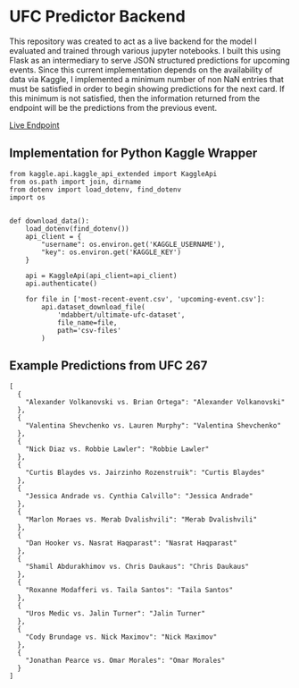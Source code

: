 # UFC Predictor Backend

This repository was created to act as a live backend for the model I evaluated and trained through various jupyter notebooks. I built this using Flask as an intermediary to serve JSON structured predictions for upcoming events. Since this current implementation depends on the availability of data via Kaggle, I implemented a minimum number of non NaN entries that must be satisfied in order to begin showing predictions for the next card. If this minimum is not satisfied, then the information returned from the endpoint will be the predictions from the previous event.

[Live Endpoint](https://bout-predictor.herokuapp.com/)

## Implementation for Python Kaggle Wrapper

```
from kaggle.api.kaggle_api_extended import KaggleApi
from os.path import join, dirname
from dotenv import load_dotenv, find_dotenv
import os


def download_data():
    load_dotenv(find_dotenv())
    api_client = {
        "username": os.environ.get('KAGGLE_USERNAME'),
        "key": os.environ.get('KAGGLE_KEY')
    }

    api = KaggleApi(api_client=api_client)
    api.authenticate()

    for file in ['most-recent-event.csv', 'upcoming-event.csv']:
        api.dataset_download_file(
            'mdabbert/ultimate-ufc-dataset',
            file_name=file,
            path='csv-files'
        )

```

## Example Predictions from UFC 267

```
[
  {
    "Alexander Volkanovski vs. Brian Ortega": "Alexander Volkanovski"
  },
  {
    "Valentina Shevchenko vs. Lauren Murphy": "Valentina Shevchenko"
  },
  {
    "Nick Diaz vs. Robbie Lawler": "Robbie Lawler"
  },
  {
    "Curtis Blaydes vs. Jairzinho Rozenstruik": "Curtis Blaydes"
  },
  {
    "Jessica Andrade vs. Cynthia Calvillo": "Jessica Andrade"
  },
  {
    "Marlon Moraes vs. Merab Dvalishvili": "Merab Dvalishvili"
  },
  {
    "Dan Hooker vs. Nasrat Haqparast": "Nasrat Haqparast"
  },
  {
    "Shamil Abdurakhimov vs. Chris Daukaus": "Chris Daukaus"
  },
  {
    "Roxanne Modafferi vs. Taila Santos": "Taila Santos"
  },
  {
    "Uros Medic vs. Jalin Turner": "Jalin Turner"
  },
  {
    "Cody Brundage vs. Nick Maximov": "Nick Maximov"
  },
  {
    "Jonathan Pearce vs. Omar Morales": "Omar Morales"
  }
]

```
